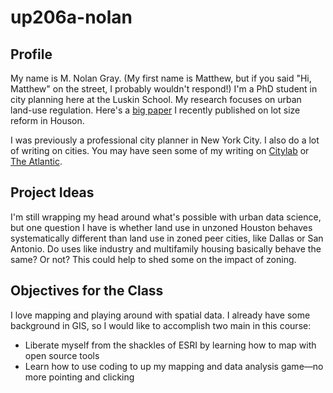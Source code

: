 # up206a-nolan
## Profile
My name is M. Nolan Gray. (My first name is Matthew, but if you said "Hi, Matthew" on the street, I probably wouldn't respond!) I'm a PhD student in city planning here at the Luskin School. My research focuses on urban land-use regulation. Here's a [big paper](https://journals.sagepub.com/doi/full/10.1177/0739456X20935156) I recently published on lot size reform in Houson.

I was previously a professional city planner in New York City. I also do a lot of writing on cities. You may have seen some of my writing on [Citylab](https://www.bloomberg.com/authors/AUpPrQITJ9E/nolan-gray) or [The Atlantic](https://www.theatlantic.com/author/nolan-gray/).

## Project Ideas
I'm still wrapping my head around what's possible with urban data science, but one question I have is whether land use in unzoned Houston behaves systematically different than land use in zoned peer cities, like Dallas or San Antonio. Do uses like industry and multifamily housing basically behave the same? Or not? This could help to shed some on the impact of zoning.

## Objectives for the Class
I love mapping and playing around with spatial data. I already have some background in GIS, so I would like to accomplish two main in this course:
* Liberate myself from the shackles of ESRI by learning how to map with open source tools
* Learn how to use coding to up my mapping and data analysis game—no more pointing and clicking
